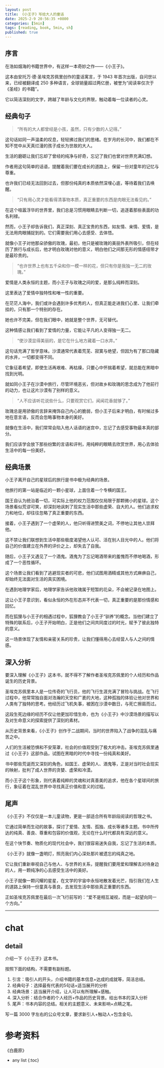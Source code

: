 ```yaml
---
layout: post
title: 《小王子》写给大人的童话
date: 2025-2-9 20:56:35 +0800
categories: [5min]
tags: [reading, book, 5min, sh]
published: true
---
```


## 序言

在浩如烟海的书籍世界中，有这样一本奇妙之作——《小王子》。

这本由安托万·德·圣埃克苏佩里创作的童话寓言，于 1943 年首次出版，自问世以来，已经被翻译成 250 多种语言，全球销量超过两亿册，被誉为“阅读率仅次于《圣经》的书籍”。

它以简洁深刻的文字，跨越了年龄与文化的界限，触动着每一位读者的心灵。

## 经典句子

> “所有的大人都曾经是小孩，虽然，只有少数的人记得。”

这句话如同一声温柔的叹息，轻轻拂过我们的思绪。在岁月的长河中，我们都在不知不觉中从天真烂漫的孩子成长为世故的大人。

生活的磨砺让我们忘却了曾经的纯净与好奇，忘记了我们也曾对世界充满幻想。

作者用这句简单的话语，提醒着我们要在成长的道路上，保留一份对童年的记忆与尊重。

也许我们已经无法回到过去，但那份纯真的本质依然深埋心底，等待着我们去唤醒。

> “只有用心灵才能看得清事物本质，真正重要的东西是肉眼无法看见的。”

在这个喧嚣浮华的世界里，我们总是习惯用眼睛去判断一切，追逐着那些表面的功名利禄。

然而，小王子却告诉我们，真正深刻、真正宝贵的东西，如友情、亲情、爱情，是无法用肉眼捕捉到的。它们需要我们用心去感受、去体悟。

就像小王子对他那朵骄傲的玫瑰，最初，他只是被玫瑰的美丽外表所吸引，但在经历了旅行与成长后，他才明白玫瑰对他的意义，明白他们之间那无形的情感纽带才是最珍贵的。

> “也许世界上也有五千朵和你一模一样的花，但只有你是我独一无二的玫瑰。”

爱情是人类永恒的主题，而小王子与玫瑰之间的爱，是那么纯粹而深刻。

这里表达了爱情中独特性和唯一性的重要。

在茫茫人海中，我们或许会遇到许多优秀的人，但真正能走进我们心里、让我们牵挂的，只有那一个特别的存在。

她也许不完美，但在我们眼中，她就是整个世界，无可替代。

这种情感让我们看到了爱情的力量，它能让平凡的人变得独一无二。

> “使沙漠显得美丽的，是它在什么地方藏着一口水井。”

这句话充满了哲学意味。沙漠通常代表着荒芜、寂寞与绝望，但因为有了那口隐藏的水井，一切都变得不同。

它象征着希望，即使生活再艰难、再枯燥，只要心中怀揣着希望，就总能在黑暗中找到光明。

就如同小王子在沙漠中旅行，尽管环境恶劣，但对故乡和玫瑰的思念成为了他前行的动力，也让这片沙漠有了别样的意义。

> “人不应该听花说些什么，只要观赏它们，闻闻花香就够了。”

玫瑰总是用骄傲的言辞来掩饰自己内心的脆弱，但小王子后来才明白，有时候过多地在意言语，反而会忽略事物本身的美好。

就像在生活中，我们常常会陷入他人话语的迷宫中，忘记了去感受事物最本真的部分。

我们应该学会放下那些纷繁的言语和评判，用纯粹的眼睛去欣赏世界，用心去体验生活中的每一份美好。

## 经典场景

小王子离开自己的星球后的旅行是书中极为经典的场景。

他旅行的第一站是临近的一颗小星球，上面住着一个专横的国王。

国王自认为统治着一切，可实际上他的权力范围仅仅局限于那颗微小的星球。这个场景看似荒谬可笑，却深刻地讽刺了现实生活中那些虚荣、自大的人。他们追求权力和地位，却往往忽略了真正重要的东西。

接着，小王子遇到了一个虚荣的人，他只听得进赞美之词，不停地让其他人崇拜他。

这不禁让我们联想到生活中那些极度渴望他人认可、活在别人目光中的人。他们将自己的价值建立在外界的评价之上，却失去了自我。

随后，小王子又遇见了一个酒鬼。酒鬼为了忘记喝酒带来的羞愧而不停地喝酒，形成了一个恶性循环。

这个场景让我们看到了逃避现实者的可悲，他们试图用酒精或其他方式麻痹自己，却始终无法面对生活的真实困境。

在遇到地理学家后，地理学家告诉他玫瑰属于短暂的花朵，不会被记录在地图上。

这让小王子意识到，看似永恒的外在形态并不代表一切，真正重要的是那份情感和回忆。

而在狐狸与小王子的相遇过程中，狐狸教会了小王子“驯养”的概念。当他们建立了特殊的联系后，小王子开始明白，正是他们之间共同度过的时光，赋予了彼此独特的意义。

这一场景体现了友情和亲密关系的珍贵，让我们懂得用心去经营人与人之间的情感。

## 深入分析

要深入理解《小王子》这本书，就不得不了解作者圣埃克苏佩里的个人经历和作品诞生的历史背景。

圣埃克苏佩里本人是一位传奇的飞行员，他的飞行生涯充满了冒险与挑战。在飞行过程中，他常常独自面对浩瀚的天空和广袤的大地，这种孤独的体验让他对世界和人类有了独特的思考。他经历过飞机失事，被困在沙漠中数日，与死亡擦肩而过。

这段生死边缘的经历不仅让他更加珍惜生命，也为《小王子》中沙漠场景的描写以及对生命意义的探索提供了深刻的素材。

从历史背景来看，《小王子》创作于二战期间，当时的世界陷入了战争的混乱与痛苦之中。

人们的生活被恐惧和不安笼罩，社会的价值观受到了极大的冲击。圣埃克苏佩里通过《小王子》这部作品，试图在黑暗的时代中寻找一份纯真和美好。

书中那些荒诞而又深刻的角色，如国王、虚荣的人、酒鬼等，正是对当时社会现实的映射，批判了成人世界的贪婪、虚荣和冷漠。

而小王子这个形象，则代表着纯粹的灵魂和对真善美的追求，他在各个星球间的旅行，象征着在混乱世界中寻找真正价值和意义的过程。

## 尾声

《小王子》不仅仅是一本儿童读物，更是一部适合所有年龄段阅读的哲理之书。

它通过简单而生动的故事，探讨了爱情、友情、孤独、成长等诸多主题。书中所传达的纯真、善良、尊重和包容的价值观，无论在什么时代都具有深远的意义。

在这个快节奏、物质化的现代社会中，我们很容易迷失自我，忘记了生活的本质。

《小王子》就像一盏明灯，照亮我们内心深处那片被遗忘的纯真之地。

它让我们重新审视自己与他人、与世界的关系，提醒我们要用爱和理解去对待身边的人，用一颗纯净的心去感受生活中的美好。

小王子就像一颗闪耀的星星，在文学的宇宙中永恒地散发着光芒，指引我们在人生的道路上保持一份童真与善良，去发现生活中那些真正重要的东西。

正如圣埃克苏佩里在最后一次飞行前写的：“爱不是相互凝视，而是一起望向同一个方向。”

-------------------------------------------------------------------------------------------------------------------------------------

# chat

## detail

介绍一下《小王子》这本书。

按照下面的结构，不需要有副标题。

1. 引言：吸引人的开头，介绍书籍的基本信息+达成的成就等，简洁总结。
2. 经典句子：选择最有代表的5句话+适当展开的分析
3. 经典场景：适当展开介绍，让人可以有所理解+感触。
4. 深入分析：结合作者的个人经历+作品的历史背景。给出书本的深入分析
5. 尾声：书本内容的总结。相关的主题意义、未来影响+点睛之笔。

写一篇 3000 字左右的公众号文章，要求新引人+触动人+包含金句。


# 参考资料

 《白鹿原》

* any list
{:toc}